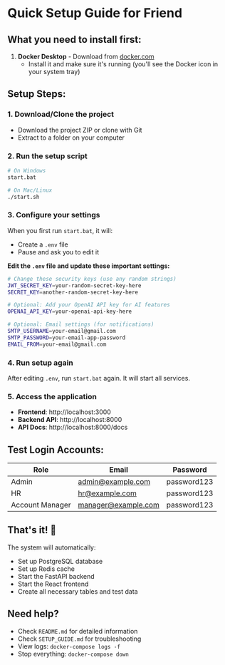# Quick Setup Guide for Friend

## What you need to install first:
1. **Docker Desktop** - Download from [docker.com](https://www.docker.com/products/docker-desktop)
   - Install it and make sure it's running (you'll see the Docker icon in your system tray)

## Setup Steps:

### 1. Download/Clone the project
- Download the project ZIP or clone with Git
- Extract to a folder on your computer

### 2. Run the setup script
```bash
# On Windows
start.bat

# On Mac/Linux  
./start.sh
```

### 3. Configure your settings
When you first run `start.bat`, it will:
- Create a `.env` file 
- Pause and ask you to edit it

**Edit the `.env` file and update these important settings:**

```bash
# Change these security keys (use any random strings)
JWT_SECRET_KEY=your-random-secret-key-here
SECRET_KEY=another-random-secret-key-here

# Optional: Add your OpenAI API key for AI features
OPENAI_API_KEY=your-openai-api-key-here

# Optional: Email settings (for notifications)
SMTP_USERNAME=your-email@gmail.com
SMTP_PASSWORD=your-email-app-password
EMAIL_FROM=your-email@gmail.com
```

### 4. Run setup again
After editing `.env`, run `start.bat` again. It will start all services.

### 5. Access the application
- **Frontend**: http://localhost:3000
- **Backend API**: http://localhost:8000  
- **API Docs**: http://localhost:8000/docs

## Test Login Accounts:
| Role | Email | Password |
|------|-------|----------|
| Admin | admin@example.com | password123 |
| HR | hr@example.com | password123 |
| Account Manager | manager@example.com | password123 |

## That's it! 🎉

The system will automatically:
- Set up PostgreSQL database
- Set up Redis cache
- Start the FastAPI backend
- Start the React frontend
- Create all necessary tables and test data

## Need help?
- Check `README.md` for detailed information
- Check `SETUP_GUIDE.md` for troubleshooting
- View logs: `docker-compose logs -f`
- Stop everything: `docker-compose down`
